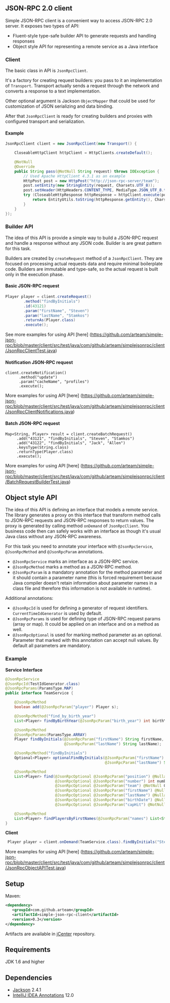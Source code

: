 ## JSON-RPC 2.0 client

Simple JSON-RPC client is a convenient way to access JSON-RPC 2.0 server.
It exposes two types of API:

* Fluent-style type-safe builder API to generate requests and handling responses
* Object style API for representing a remote service as a Java interface 

### Client

The basic class in API is `JsonRpcClient`. 

It's a factory for creating request builders: you pass to it an implementation of `Transport`.
Transport actually sends a request through the network and converts a response to a text implementation. 

Other optional argument is Jackson `ObjectMapper` that could be used for customization
of JSON serializing and data binding.

After that `JsonRpcClient` is ready for creating builders and proxies with configured transport and serialization.

#### Example

````java
JsonRpcClient client = new JsonRpcClient(new Transport() {

    CloseableHttpClient httpClient = HttpClients.createDefault();

    @NotNull
    @Override
    public String pass(@NotNull String request) throws IOException {
        // Used Apache HttpClient 4.3.1 as an example
        HttpPost post = new HttpPost("http://json-rpc-server/team");
        post.setEntity(new StringEntity(request, Charsets.UTF_8));
        post.setHeader(HttpHeaders.CONTENT_TYPE, MediaType.JSON_UTF_8.toString());
        try (CloseableHttpResponse httpResponse = httpClient.execute(post)) {
            return EntityUtils.toString(httpResponse.getEntity(), Charsets.UTF_8);
        }
    }
});
````

### Builder API 

The idea of this API is provide a simple way to build a JSON-RPC request and handle a response without any JSON code. 
Builder is are great pattern for this task.

Builders are created by `createRequest` method of a `JsonRpcClient`. 
They are focused on processing actual requests data and require minimal boilerplate code. 
Builders are immutable and type-safe, so the actual request is built only in the execution phase.

#### Basic JSON-RPC request

````java
Player player = client.createRequest()
        .method("findByInitials")
        .id(43121)
        .param("firstName", "Steven")
        .param("lastName", "Stamkos")
        .returnAs(Player.class)
        .execute();
````
See more examples for using API [here] (https://github.com/arteam/simple-json-rpc/blob/master/client/src/test/java/com/github/arteam/simplejsonrpc/client/JsonRpcClientTest.java)

#### Notification JSON-RPC request
````
client.createNotification()
      .method("update")
      .param("cacheName", "profiles")
      .execute();
````

More examples for using API [here] (https://github.com/arteam/simple-json-rpc/blob/master/client/src/test/java/com/github/arteam/simplejsonrpc/client/JsonRpcClientNotifications.java)

#### Batch JSON-RPC request
````
Map<String, Player> result = client.createBatchRequest()
     .add("43121", "findByInitials", "Steven", "Stamkos")
     .add("43122", "findByInitials", "Jack", "Allen")
     .keysType(String.class)
     .returnType(Player.class)
     .execute();
````

More examples for using API [here] (https://github.com/arteam/simple-json-rpc/blob/master/client/src/test/java/com/github/arteam/simplejsonrpc/client/BatchRequestBuilderTest.java)

## Object style API

The idea of this API is defining an interface that models a remote service.
The library generates a proxy on this interface that transform method calls to JSON-RPC requests and 
JSON-RPC responses to return values.
The proxy is generated by calling method `onDemand` of `JsonRpcClient`. 
You business code then can safely works with an interface as though it's usual Java class without any JSON-RPC awareness.  
 
For this task you need to annotate your interface with `@JsonRpcService`, `@JsonRpcMethod` 
and `@JsonRpcParam` annotations.

* `@JsonRpcService` marks an interface as a JSON-RPC service.
* `@JsonRpcMethod` marks a method as a JSON-RPC method.
* `@JsonRpcParam` is a mandatory annotation for the method parameter and it should contain a parameter name 
(this is forced requirement because Java compiler doesn't retain information about parameter names in a class file 
and therefore this information is not available in runtime).

Additional annotations:

* `@JsonRpcId` is used for defining a generator of request identifiers. `CurrentTimeIdGenerator` is used by default.
* `@JsonRpcParams` is used for defining type of JSON-RPC request params (array or map). 
It could be applied on an interface and on a method as well.
* `@JsonRpcOptional` is used for marking method parameter as an optional. Parameter that marked with this annotation
can accept null values. By default all parameters are mandatory.

### Example

**Service Interface**

````java
@JsonRpcService
@JsonRpcId(TestIdGenerator.class)
@JsonRpcParams(ParamsType.MAP)
public interface TeamService {

    @JsonRpcMethod
    boolean add(@JsonRpcParam("player") Player s);

    @JsonRpcMethod("find_by_birth_year")
    List<Player> findByBirthYear(@JsonRpcParam("birth_year") int birthYear);

    @JsonRpcMethod
    @JsonRpcParams(ParamsType.ARRAY)
    Player findByInitials(@JsonRpcParam("firstName") String firstName,
                          @JsonRpcParam("lastName") String lastName);

    @JsonRpcMethod("findByInitials")
    Optional<Player> optionalFindByInitials(@JsonRpcParam("firstName") String firstName,
                                            @JsonRpcParam("lastName") String lastName);

    @JsonRpcMethod
    List<Player> find(@JsonRpcOptional @JsonRpcParam("position") @Nullable Position position,
                      @JsonRpcOptional @JsonRpcParam("number") int number,
                      @JsonRpcOptional @JsonRpcParam("team") @NotNull Optional<Team> team,
                      @JsonRpcOptional @JsonRpcParam("firstName") @Nullable String firstName,
                      @JsonRpcOptional @JsonRpcParam("lastName") @Nullable String lastName,
                      @JsonRpcOptional @JsonRpcParam("birthDate") @Nullable Date birthDate,
                      @JsonRpcOptional @JsonRpcParam("capHit") @NotNull Optional<Double> capHit);

    @JsonRpcMethod
    List<Player> findPlayersByFirstNames(@JsonRpcParam("names") List<String> names);
}
````

**Client**
````java
 Player player = client.onDemand(TeamService.class).findByInitials("Steven", "Stamkos");
````

More examples for using API [here] (https://github.com/arteam/simple-json-rpc/blob/master/client/src/test/java/com/github/arteam/simplejsonrpc/client/JsonRpcObjectAPITest.java)

## Setup
Maven:
```xml
<dependency>
   <groupId>com.github.arteam</groupId>
   <artifactId>simple-json-rpc-client</artifactId>
   <version>0.3</version>
</dependency>
```
Artifacts are available in [jCenter](https://bintray.com/bintray/jcenter) repository.

## Requirements

JDK 1.6 and higher

## Dependencies

* [Jackson](https://github.com/FasterXML/jackson) 2.4.1
* [IntelliJ IDEA Annotations](http://mvnrepository.com/artifact/com.intellij/annotations/12.0) 12.0
